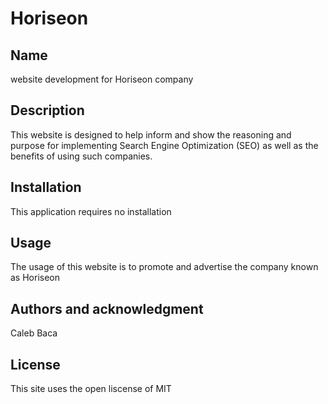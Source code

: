 # Horiseon

## Name
website development for Horiseon company

## Description
This website is designed to help inform and show the reasoning and purpose for implementing Search Engine Optimization (SEO) as well as the benefits of using such companies.


## Installation
This application requires no installation

## Usage
The usage of this website is to promote and advertise the company known as Horiseon

## Authors and acknowledgment
Caleb Baca

## License
This site uses the open liscense of MIT

